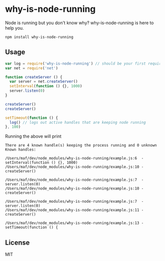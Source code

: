# why-is-node-running

Node is running but you don't know why? why-is-node-running is here to help you.

```
npm install why-is-node-running
```

## Usage

``` js
var log = require('why-is-node-running') // should be your first require
var net = require('net')

function createServer () {
  var server = net.createServer()
  setInterval(function () {}, 1000)
  server.listen(0)
}

createServer()
createServer()

setTimeout(function () {
  log() // logs out active handles that are keeping node running
}, 100)
```

Running the above will print

```
There are 4 known handle(s) keeping the process running and 0 unknown
Known handles:

/Users/maf/dev/node_modules/why-is-node-running/example.js:6  - setInterval(function () {}, 1000)
/Users/maf/dev/node_modules/why-is-node-running/example.js:10 - createServer()

/Users/maf/dev/node_modules/why-is-node-running/example.js:7  - server.listen(0)
/Users/maf/dev/node_modules/why-is-node-running/example.js:10 - createServer()

/Users/maf/dev/node_modules/why-is-node-running/example.js:7  - server.listen(0)
/Users/maf/dev/node_modules/why-is-node-running/example.js:11 - createServer()

/Users/maf/dev/node_modules/why-is-node-running/example.js:13 - setTimeout(function () {
```

## License

MIT
